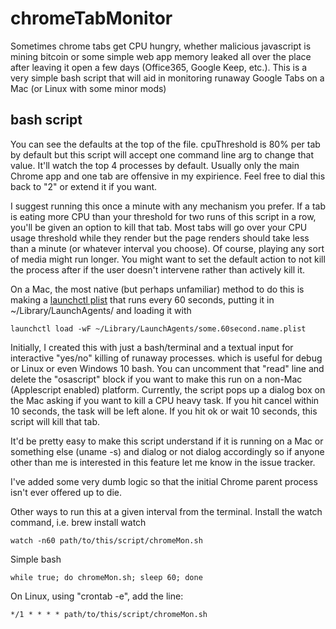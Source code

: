 # chromeTabMonitor
Sometimes chrome tabs get CPU hungry, whether malicious javascript is mining bitcoin or some simple web app memory leaked all over the place after leaving it open a few days (Office365, Google Keep, etc.). This is a very simple bash script that will aid in monitoring runaway Google Tabs on a Mac (or Linux with some minor mods)

## bash script
You can see the defaults at the top of the file. cpuThreshold is 80% per tab by default but this script will accept one command line arg to change that value. It'll watch the top 4 processes by default. Usually only the main Chrome app and one tab are offensive in my expirience. Feel free to dial this back to "2" or extend it if you want.

I suggest running this once a minute with any mechanism you prefer. If a tab is eating more CPU than your threshold for two runs of this script in a row, you'll be given an option to kill that tab. Most tabs will go over your CPU usage threshold while they render but the page renders should take less than a minute (or whatever interval you choose). Of course, playing any sort of media might run longer. You might want to set the default action to not kill the process after if the user doesn't intervene rather than actively kill it.

On a Mac, the most native (but perhaps unfamiliar) method to do this is making a [launchctl plist](https://www.google.com/search?q=launchctl+that+runs+every+minute) that runs every 60 seconds, putting it in ~/Library/LaunchAgents/  and loading it with

    launchctl load -wF ~/Library/LaunchAgents/some.60second.name.plist

Initially, I created this with just a bash/terminal and a textual input for interactive "yes/no" killing of runaway processes. which is useful for debug or Linux or even Windows 10 bash. You can uncomment that "read" line and delete the "osascript" block if you want to make this run on a non-Mac (Applescript enabled) platform. Currently, the script pops up a dialog box on the Mac asking if you want to kill a CPU heavy task. If you hit cancel within 10 seconds, the task will be left alone. If you hit ok or wait 10 seconds, this script will kill that tab.

It'd be pretty easy to make this script understand if it is running on a Mac or something else (uname -s) and dialog or not dialog accordingly so if anyone other than me is interested in this feature let me know in the issue tracker.

I've added some very dumb logic so that the initial Chrome parent process isn't ever offered up to die.

Other ways to run this at a given interval from the terminal. Install the watch command, i.e. brew install watch

    watch -n60 path/to/this/script/chromeMon.sh
    
Simple bash

    while true; do chromeMon.sh; sleep 60; done
    
On Linux, using "crontab -e", add the line:

    */1 * * * * path/to/this/script/chromeMon.sh
